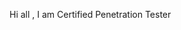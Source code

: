 Hi all ,
 I am Certified Penetration Tester 

<!---
JesseKavungal/JesseKavungal is a ✨ special ✨ repository because its `README.md` (this file) appears on your GitHub profile.
You can click the Preview link to take a look at your changes.
--->
